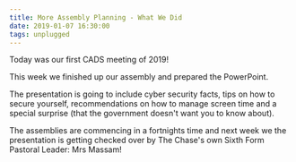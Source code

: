 ```yaml
---
title: More Assembly Planning - What We Did
date: 2019-01-07 16:30:00
tags: unplugged
---
```

Today was our first CADS meeting of 2019!

This week we finished up our assembly and prepared the PowerPoint.

The presentation is going to include cyber security facts, tips on how to secure yourself, recommendations on how to manage screen time and a special surprise (that the government doesn't want you to know about).

The assemblies are commencing in a fortnights time and next week we the presentation is getting checked over by The Chase's own Sixth Form Pastoral Leader: Mrs Massam!